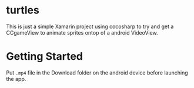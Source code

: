 # turtles  
This is just a simple Xamarin project using cocosharp to try and get a CCgameView to animate sprites ontop of a android VideoView.

# Getting Started    
Put `.mp4` file in the Download folder on the android device before launching the app.
